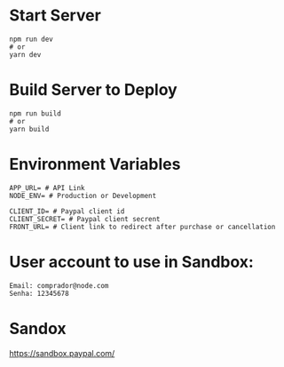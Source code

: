 # Start Server

    npm run dev
    # or
    yarn dev

# Build Server to Deploy

    npm run build
    # or
    yarn build

# Environment Variables

    APP_URL= # API Link
    NODE_ENV= # Production or Development

    CLIENT_ID= # Paypal client id
    CLIENT_SECRET= # Paypal client secrent
    FRONT_URL= # Client link to redirect after purchase or cancellation

# User account to use in Sandbox:

    Email: comprador@node.com
    Senha: 12345678

# Sandox

https://sandbox.paypal.com/